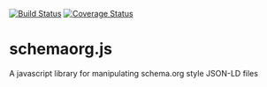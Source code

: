 [![Build Status](https://travis-ci.com/kevinxin90/schemaorg.js.svg?branch=master)](https://travis-ci.com/kevinxin90/schemaorg.js) [![Coverage Status](https://coveralls.io/repos/github/kevinxin90/schemaorg.js/badge.svg?branch=master)](https://coveralls.io/github/kevinxin90/schemaorg.js?branch=master)

# schemaorg.js
A javascript library for manipulating schema.org style JSON-LD files
